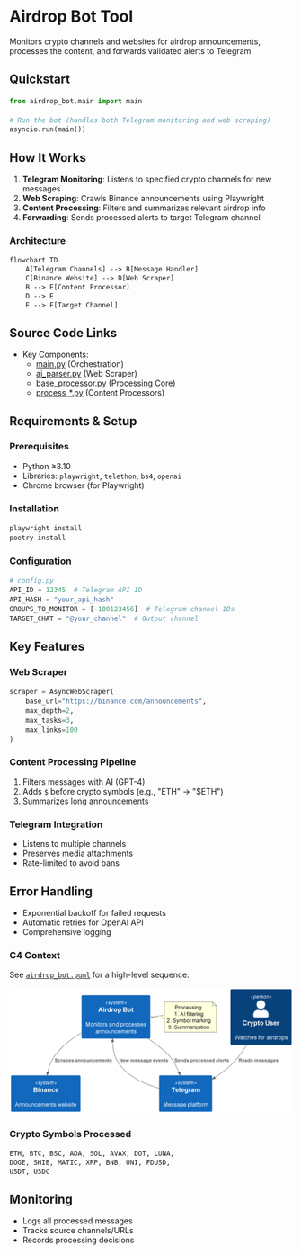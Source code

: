 # Airdrop Bot Tool

Monitors crypto channels and websites for airdrop announcements, processes the content, and forwards validated alerts to Telegram.

## Quickstart

```python
from airdrop_bot.main import main

# Run the bot (handles both Telegram monitoring and web scraping)
asyncio.run(main())
```

## How It Works

1. **Telegram Monitoring**: Listens to specified crypto channels for new messages
2. **Web Scraping**: Crawls Binance announcements using Playwright
3. **Content Processing**: Filters and summarizes relevant airdrop info
4. **Forwarding**: Sends processed alerts to target Telegram channel

### Architecture
```mermaid
flowchart TD
    A[Telegram Channels] --> B[Message Handler]
    C[Binance Website] --> D[Web Scraper]
    B --> E[Content Processor]
    D --> E
    E --> F[Target Channel]
```

## Source Code Links
- Key Components:
  - [main.py](https://github.com/prxs-ai/praxis-tool-examples/blob/main/tools/airdrop_bot/main.py) (Orchestration)
  - [ai_parser.py](https://github.com/prxs-ai/praxis-tool-examples/blob/main/tools/airdrop_bot/tasks/parsers/ai_parser.py) (Web Scraper)
  - [base_processor.py](https://github.com/prxs-ai/praxis-tool-examples/blob/main/tools/airdrop_bot/tasks/processors/base_processor.py) (Processing Core)
  - [process_*.py](https://github.com/prxs-ai/praxis-tool-examples/blob/main/tools/airdrop_bot/tasks/processors) (Content Processors)

## Requirements & Setup

### Prerequisites
- Python ≥3.10
- Libraries: `playwright`, `telethon`, `bs4`, `openai`
- Chrome browser (for Playwright)

### Installation
```bash
playwright install
poetry install
```

### Configuration
```python
# config.py
API_ID = 12345  # Telegram API ID
API_HASH = "your_api_hash"
GROUPS_TO_MONITOR = [-100123456]  # Telegram channel IDs
TARGET_CHAT = "@your_channel"  # Output channel
```

## Key Features

### Web Scraper
```python
scraper = AsyncWebScraper(
    base_url="https://binance.com/announcements",
    max_depth=2,
    max_tasks=3,
    max_links=100
)
```

### Content Processing Pipeline
1. Filters messages with AI (GPT-4)
2. Adds `$` before crypto symbols (e.g., "ETH" → "$ETH")
3. Summarizes long announcements

### Telegram Integration
- Listens to multiple channels
- Preserves media attachments
- Rate-limited to avoid bans

## Error Handling
- Exponential backoff for failed requests
- Automatic retries for OpenAI API
- Comprehensive logging

### C4 Context
See [`airdrop_bot.puml`](images/diagrams/airdrop_bot/airdrop_bot.puml) for a high-level sequence:

![airdrop_bot.png](images/diagrams/airdrop_bot/airdrop_bot.png)

### Crypto Symbols Processed
```
ETH, BTC, BSC, ADA, SOL, AVAX, DOT, LUNA,
DOGE, SHIB, MATIC, XRP, BNB, UNI, FDUSD,
USDT, USDC
```

## Monitoring
- Logs all processed messages
- Tracks source channels/URLs
- Records processing decisions
